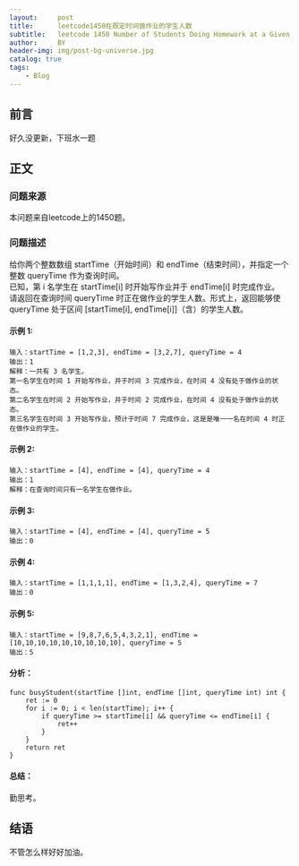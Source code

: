 ```yaml
---
layout:     post
title:      leetcode1450在既定时间做作业的学生人数
subtitle:   leetcode 1450 Number of Students Doing Homework at a Given Time
author:     BY
header-img: img/post-bg-universe.jpg
catalog: true
tags:
    - Blog
---
```



## 前言

好久没更新，下班水一题

## 正文

### 问题来源

本问题来自leetcode上的1450题。    

### 问题描述

给你两个整数数组 startTime（开始时间）和 endTime（结束时间），并指定一个整数 queryTime 作为查询时间。  
已知，第 i 名学生在 startTime[i] 时开始写作业并于 endTime[i] 时完成作业。  
请返回在查询时间 queryTime 时正在做作业的学生人数。形式上，返回能够使 queryTime 处于区间 [startTime[i], endTime[i]]（含）的学生人数。       

#### 示例 1:
```
输入：startTime = [1,2,3], endTime = [3,2,7], queryTime = 4
输出：1
解释：一共有 3 名学生。
第一名学生在时间 1 开始写作业，并于时间 3 完成作业，在时间 4 没有处于做作业的状态。
第二名学生在时间 2 开始写作业，并于时间 2 完成作业，在时间 4 没有处于做作业的状态。
第三名学生在时间 3 开始写作业，预计于时间 7 完成作业，这是是唯一一名在时间 4 时正在做作业的学生。
```

#### 示例 2:
```
输入：startTime = [4], endTime = [4], queryTime = 4
输出：1
解释：在查询时间只有一名学生在做作业。
```

#### 示例 3:
```
输入：startTime = [4], endTime = [4], queryTime = 5
输出：0
```

#### 示例 4:
```
输入：startTime = [1,1,1,1], endTime = [1,3,2,4], queryTime = 7
输出：0
```

#### 示例 5:
```
输入：startTime = [9,8,7,6,5,4,3,2,1], endTime = [10,10,10,10,10,10,10,10,10], queryTime = 5
输出：5
```

#### 分析：  
```
func busyStudent(startTime []int, endTime []int, queryTime int) int {
    ret := 0
    for i := 0; i < len(startTime); i++ {
        if queryTime >= startTime[i] && queryTime <= endTime[i] {
            ret++
        }
    }
    return ret
}
```

#### 总结：
勤思考。  

## 结语
不管怎么样好好加油。
